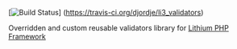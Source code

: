 [![Build Status](https://travis-ci.org/djordje/li3_validators.png?branch=master)]
(https://travis-ci.org/djordje/li3_validators)

Overridden and custom reusable validators library for
[Lithium PHP Framework](https://github.com/UnionOfRAD/lithium)